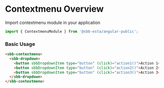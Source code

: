 # Contextmenu Overview

Import contextmenu module in your application

```ts
import { ContextmenuModule } from '@sbb-esta/angular-public';
```

### Basic Usage

```html
<sbb-contextmenu>
  <sbb-dropdown>
    <button sbbDropdownItem type="button" (click)="action1()">Action 1</button>
    <button sbbDropdownItem type="button" (click)="action2()">Action 2</button>
    <button sbbDropdownItem type="button" (click)="action3()">Action 3</button>
  </sbb-dropdown>
</sbb-contextmenu>
```
